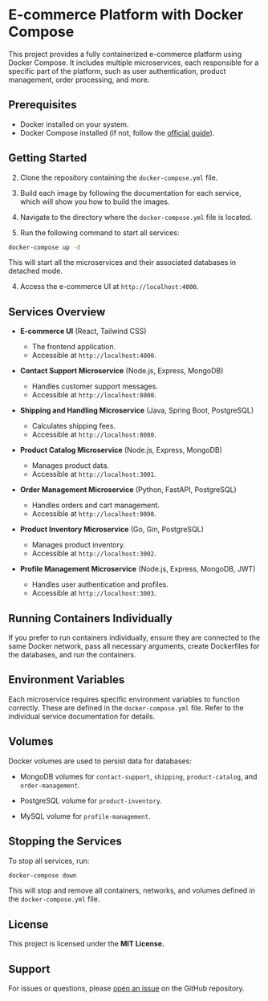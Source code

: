 # E-commerce Platform with Docker Compose

This project provides a fully containerized e-commerce platform using Docker Compose. It includes multiple microservices, each responsible for a specific part of the platform, such as user authentication, product management, order processing, and more.

## Prerequisites

- Docker installed on your system.
- Docker Compose installed (if not, follow the [official guide](https://docs.docker.com/compose/install/)).

## Getting Started
    
2.  Clone the repository containing the `docker-compose.yml` file.

1.  Build each image by following the documentation for each service, which will show you how to build the images.

3.  Navigate to the directory where the `docker-compose.yml` file is located.
    
4.  Run the following command to start all services:


   ```bash
   docker-compose up -d
   ```
This will start all the microservices and their associated databases in detached mode.

4.  Access the e-commerce UI at `http://localhost:4000`.
    

## Services Overview

-   **E-commerce UI** (React, Tailwind CSS)
    
    -   The frontend application.
    -   Accessible at `http://localhost:4000`.
-   **Contact Support Microservice** (Node.js, Express, MongoDB)
    
    -   Handles customer support messages.
    -   Accessible at `http://localhost:8000`.
-   **Shipping and Handling Microservice** (Java, Spring Boot, PostgreSQL)
    
    -   Calculates shipping fees.
    -   Accessible at `http://localhost:8080`.
-   **Product Catalog Microservice** (Node.js, Express, MongoDB)
    
    -   Manages product data.
    -   Accessible at `http://localhost:3001`.
-   **Order Management Microservice** (Python, FastAPI, PostgreSQL)
    
    -   Handles orders and cart management.
    -   Accessible at `http://localhost:9090`.
-   **Product Inventory Microservice** (Go, Gin, PostgreSQL)
    
    -   Manages product inventory.
    -   Accessible at `http://localhost:3002`.
-   **Profile Management Microservice** (Node.js, Express, MongoDB, JWT)
    
    -   Handles user authentication and profiles.
    -   Accessible at `http://localhost:3003`.


## Running Containers Individually

If you prefer to run containers individually, ensure they are connected to the same Docker network, pass all necessary arguments, create Dockerfiles for the databases, and run the containers.


## Environment Variables

Each microservice requires specific environment variables to function correctly. These are defined in the `docker-compose.yml` file. Refer to the individual service documentation for details.

## Volumes

Docker volumes are used to persist data for databases:

-   MongoDB volumes for `contact-support`, `shipping`, `product-catalog`, and `order-management`.
    
-   PostgreSQL volume for `product-inventory`.
    
-   MySQL volume for `profile-management`.

## Stopping the Services

To stop all services, run:
```bash
docker-compose down
```

This will stop and remove all containers, networks, and volumes defined in the `docker-compose.yml` file.

## License

This project is licensed under the **MIT License.**

## Support

For issues or questions, please [open an issue](https://github.com/rdplus2015/e-commerce-app/issues) on the GitHub repository.
